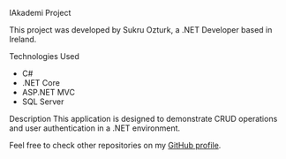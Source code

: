  IAkademi Project 

This project was developed by Sukru Ozturk, a .NET Developer based in Ireland.

Technologies Used
- C#
- .NET Core
- ASP.NET MVC
- SQL Server

Description
This application is designed to demonstrate CRUD operations and user authentication in a .NET environment.

Feel free to check other repositories on my [GitHub profile](https://github.com/sukru57).
